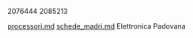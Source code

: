 2076444
2085213

[processori.md](processori.md)
[schede_madri.md](schede_maadri.md)
Elettronica Padovana
